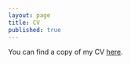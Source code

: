 ```yaml
---
layout: page
title: CV
published: true
---
```


You can find a copy of my CV [here](https://www.dropbox.com/scl/fi/4cf2mk7pypil2gtdb4m1c/Eli-cv.pdf?rlkey=vr471sfufwb5nxrize4vna9tm&dl=0). 
